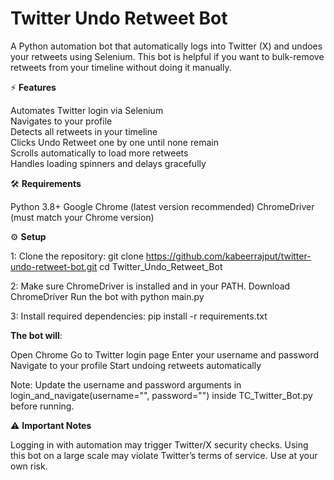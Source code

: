# **Twitter Undo Retweet Bot**

A Python automation bot that automatically logs into Twitter (X) and undoes your retweets using Selenium.
This bot is helpful if you want to bulk-remove retweets from your timeline without doing it manually.

⚡ **Features**

Automates Twitter login via Selenium<br>
Navigates to your profile<br>
Detects all retweets in your timeline<br>
Clicks Undo Retweet one by one until none remain<br>
Scrolls automatically to load more retweets<br>
Handles loading spinners and delays gracefully<br>

🛠️ **Requirements**

Python 3.8+
Google Chrome (latest version recommended)
ChromeDriver (must match your Chrome version)

⚙️ **Setup**

1: Clone the repository:
git clone https://github.com/kabeerrajput/twitter-undo-retweet-bot.git
cd Twitter_Undo_Retweet_Bot

2: Make sure ChromeDriver is installed and in your PATH.
Download ChromeDriver
Run the bot with
python main.py

3: Install required dependencies:
pip install -r requirements.txt

**The bot will**:

Open Chrome
Go to Twitter login page
Enter your username and password
Navigate to your profile
Start undoing retweets automatically

Note: Update the username and password arguments in
login_and_navigate(username="", password="") inside TC_Twitter_Bot.py before running.

⚠️ **Important Notes**

Logging in with automation may trigger Twitter/X security checks.
Using this bot on a large scale may violate Twitter’s terms of service. Use at your own risk.
